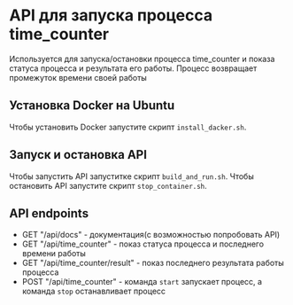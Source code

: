 # API для запуска процесса time_counter
Используется для запуска/остановки процесса time_counter и показа статуса процесса и результата его работы. Процесс возвращает промежуток времени своей работы

## Установка Docker на Ubuntu
Чтобы установить Docker запустите скрипт `install_dacker.sh`.

## Запуск и остановка API
Чтобы запустить API запуститке скрипт `build_and_run.sh`. Чтобы остановить API запустите скрипт `stop_container.sh`.

## API endpoints
- GET "/api/docs" - документация(с возможностью попробовать API)
- GET "/api/time_counter" - показ статуса процесса и последнего времени работы
- GET "/api/time_counter/result" - показ последнего результата работы процесса
- POST "/api/time_counter" - команда `start` запускает процесс, а команда `stop` останавливает процесс